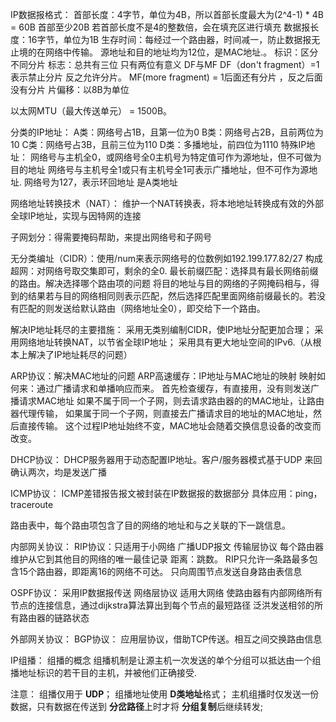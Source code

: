 IP数据报格式：
首部长度：4字节，单位为4B，所以首部长度最大为(2^4-1) * 4B = 60B
首部至少20B
若首部长度不是4的整数倍，会在填充区进行填充
数据报长度：16字节，单位为1B
生存时间：每经过一个路由器，时间减一，防止数据报无止境的在网络中传输。
源地址和目的地址均为12位，是MAC地址.。
标识：区分不同分片
标志：总共有三位 只有两位有意义 DF与MF 
DF（don't fragment）=1 表示禁止分片 反之允许分片。
MF(more fragment) = 1后面还有分片 ，反之后面没有分片
片偏移：以8B为单位


以太网MTU（最大传送单元） = 1500B。

分类的IP地址：
A类：网络号占1B，且第一位为0
B类：网络号占2B，且前两位为10
C类：网络号占3B，且前三位为110
D类：多播地址，前四位为1110
特殊IP地址：
网络号与主机全0，或网络号全0主机号为特定值可作为源地址，但不可做为目的地址
网络号与主机号全1或只有主机号全1可表示广播地址，但不可作为源地址.
网络号为127，表示环回地址 是A类地址

网络地址转换技术（NAT）：
维护一个NAT转换表，将本地地址转换成有效的外部全球IP地址，实现与因特网的连接

子网划分：得需要掩码帮助，来提出网络号和子网号

无分类编址（CIDR）：使用/num来表示网络号的位数例如192.199.177.82/27
构成超网：对网络号取交集即可，剩余的全0.
最长前缀匹配：选择具有最长网络前缀的路由。解决选择哪个路由项的问题
将目的地址与目的网络的子网掩码相与，得到的结果若与目的网络相同则表示匹配，然后选择匹配里面网络前缀最长的。若没有匹配的则发送给默认路由（网络地址全0），即交给下一个路由。

解决IP地址耗尽的主要措施：
采用无类别编制CIDR，使IP地址分配更加合理；
采用网络地址转换NAT，以节省全球IP地址；
采用具有更大地址空间的IPv6.（从根本上解决了IP地址耗尽的问题）

ARP协议：解决MAC地址的问题
ARP高速缓存：IP地址与MAC地址的映射
映射如何来：通过广播请求和单播响应而来。
首先检查缓存，有直接用，没有则发送广播请求MAC地址
如果不属于同一个子网，则去请求路由器的的MAC地址，让路由器代理传输，
如果属于同一个子网，则直接去广播请求目的地址的MAC地址，然后直接传输。
这个过程IP地址始终不变，MAC地址会随着交换信息设备的改变而改变。

DHCP协议：
DHCP服务器用于动态配置IP地址。客户/服务器模式基于UDP
来回确认两次，均是发送广播

ICMP协议：
ICMP差错报告报文被封装在IP数据报的数据部分
具体应用：ping，traceroute

路由表中，每个路由项包含了目的网络的地址和与之关联的下一跳信息。

内部网关协议：
RIP协议：只适用于小网络
广播UDP报文 传输层协议
每个路由器维护从它到其他目的网络的唯一最佳记录 距离：跳数。
RIP只允许一条路最多包含15个路由器，即距离16的网络不可达。
只向周围节点发送自身路由表信息

OSPF协议：
采用IP数据报传送 网络层协议
适用大网络
使路由器有内部网络所有节点的连接信息，通过dijkstra算法算出到每个节点的最短路径
泛洪发送相邻的所有路由器的链路状态

外部网关协议：
BGP协议：
应用层协议，借助TCP传送。相互之间交换路由信息


IP组播：
组播的概念
组播机制是让源主机一次发送的单个分组可以抵达由一个组播地址标识的若干目的主机，并被他们正确接受.

注意：
组播仅用于 **UDP**；
组播地址使用 **D类地址**格式；
主机组播时仅发送一份数据，只有数据在传送到 **分岔路径**上时才将 **分组复制**后继续转发;
